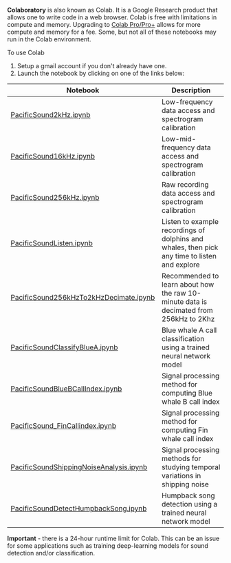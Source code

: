 **Colaboratory** is also known as Colab. It is a Google Research product that allows one to write code in a web browser.
Colab is free with limitations in compute and memory. 
Upgrading to [Colab Pro/Pro+](https://colab.research.google.com/signup) allows for more compute and memory for a fee. 
Some, but not all of these notebooks may run in the Colab environment. 

To use Colab

1. Setup a gmail account if you don't already have one.
2. Launch the notebook by clicking on one of the links below:

| Notebook                                                                                                                                                                                                 | Description                                                                                   |
|----------------------------------------------------------------------------------------------------------------------------------------------------------------------------------------------------------|-----------------------------------------------------------------------------------------------
| [PacificSound2kHz.ipynb](https://colab.research.google.com/github/mbari-org/pacific-sound-notebooks/blob/master/docs/notebooks/data/PacificSound2kHz.ipynb)	                                             | Low-frequency data access and spectrogram calibration                                         |
| [PacificSound16kHz.ipynb](https://colab.research.google.com/github/mbari-org/pacific-sound-notebooks/blob/master/docs/notebooks/data/PacificSound16kHz.ipynb)                                            | Low-mid-frequency data access and spectrogram calibration                                     |
| [PacificSound256kHz.ipynb](https://colab.research.google.com/github/mbari-org/pacific-sound-notebooks/blob/master/docs/notebooks/data/PacificSound256kHz.ipynb)                                          | Raw recording data access and spectrogram calibration                                         |
| [PacificSoundListen.ipynb](https://colab.research.google.com/github/mbari-org/pacific-sound-notebooks/blob/master/docs/notebooks/listen/PacificSoundListen.ipynb)                                        | Listen to example recordings of dolphins and whales, then pick any time to listen and explore |
| [PacificSound256kHzTo2kHzDecimate.ipynb](https://colab.research.google.com/github/mbari-org/pacific-sound-notebooks/blob/master/docs/notebooks/data/PacificSound256kHzTo2kHzDecimate.ipynb)              | Recommended to learn about how the raw 10-minute data is decimated from 256kHz to 2Khz        | |
| [PacificSoundClassifyBlueA.ipynb](https://colab.research.google.com/github/mbari-org/pacific-sound-notebooks/blob/master/docs/notebooks/bluewhales/classify/blueA/PacificSoundClassifyBlueA.ipynb)       | Blue whale A call classification using a trained neural network model                         |
| [PacificSoundBlueBCallIndex.ipynb](https://colab.research.google.com/github/mbari-org/pacific-sound-notebooks/blob/master/docs/notebooks/bluewhales/classify/blueB/PacificSoundBlueBCallIndex.ipynb)     | Signal processing method for computing Blue whale B call index                           |
| [PacificSound_FinCallindex.ipynb](https://colab.research.google.com/github/mbari-org/pacific-sound-notebooks/blob/master/docs/notebooks/bluewhales/classify/blueB/PacificSound_FinCallindex.ipynb)     | Signal processing method for computing Fin whale call index                            |
| [PacificSoundShippingNoiseAnalysis.ipynb](https://colab.research.google.com/github/mbari-org/pacific-sound-notebooks/blob/master/docs/notebooks/shippingnoise/PacificSoundShippingNoiseAnalysis.ipynb)   | Signal processing methods for studying temporal variations in shipping noise                  |
| [PacificSoundDetectHumpbackSong.ipynb](https://colab.research.google.com/github/mbari-org/pacific-sound-notebooks/blob/master/docs/notebooks/humpbackwhales/detect/PacificSoundDetectHumpbackSong.ipynb) | Humpback song detection using a trained neural network model                                  ||

**Important**  - there is a 24-hour runtime limit for Colab. This can be an issue for some applications
such as training deep-learning models for sound detection and/or classification. 